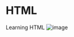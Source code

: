 # HTML
Learning HTML 
![image](https://github.com/GitSonia0/HTML/assets/139242504/e1cc87fd-9fc9-4bc8-936e-e1be5e30b0c6)

